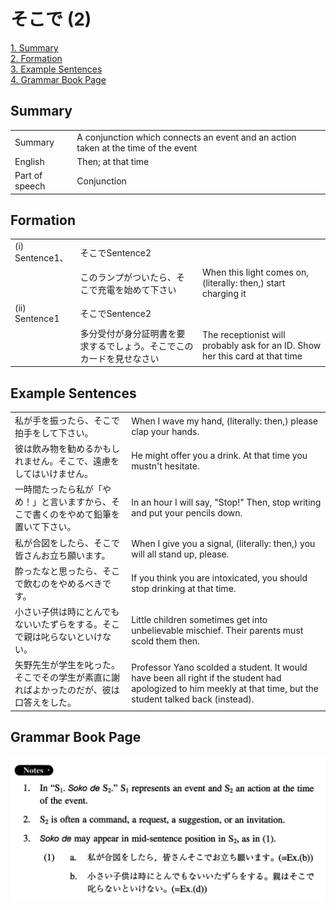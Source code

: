 # そこで (2)

[1. Summary](#summary)<br>
[2. Formation](#formation)<br>
[3. Example Sentences](#example-sentences)<br>
[4. Grammar Book Page](#grammar-book-page)<br>


## Summary

<table><tr>   <td>Summary</td>   <td>A conjunction which connects an event and an action taken at the time of the event</td></tr><tr>   <td>English</td>   <td>Then; at that time</td></tr><tr>   <td>Part of speech</td>   <td>Conjunction</td></tr></table>

## Formation

<table class="table"> <tbody><tr class="tr head"><td class="td"><span class="numbers">(i)</span> <span class="bold">Sentence1、</span></td><td class="td"><span class="concept">そこで</span><span>Sentence2</span></td><td class="td"></td></tr><tr class="tr"><td class="td"></td><td class="td"><span>このランプがついたら、</span><span class="concept">そこで</span><span>充電を始めて下さい</span></td><td class="td"><span>When this light comes on, (literally: then,) start charging it</span></td></tr><tr class="tr head"><td class="td"><span class="numbers">(ii)</span> <span class="bold">Sentence1</span></td><td class="td"><span class="concept">そこで</span><span>Sentence2</span></td><td class="td"></td></tr><tr class="tr"><td class="td"></td><td class="td"><span>多分受付が身分証明書を要求するでしょう。</span><span class="concept">そこで</span><span>このカードを見せなさい</span></td><td class="td"><span>The receptionist will probably ask for an ID. Show her this card at that time</span></td></tr></tbody></table>

## Example Sentences

<table><tr>   <td>私が手を振ったら、そこで拍手をして下さい。</td>   <td>When I wave my hand, (literally: then,) please clap your hands.</td></tr><tr>   <td>彼は飲み物を勧めるかもしれません。そこで、遠慮をしてはいけません。</td>   <td>He might offer you a drink. At that time you mustn't hesitate.</td></tr><tr>   <td>一時間たったら私が「やめ！」と言いますから、そこで書くのをやめて鉛筆を置いて下さい。</td>   <td>In an hour I will say, &quot;Stop!&quot; Then, stop writing and put your pencils down.</td></tr><tr>   <td>私が合図をしたら、そこで皆さんお立ち願います。</td>   <td>When I give you a signal, (literally: then,) you will all stand up, please.</td></tr><tr>   <td>酔ったなと思ったら、そこで飲むのをやめるべきです。</td>   <td>If you think you are intoxicated, you should stop drinking at that time.</td></tr><tr>   <td>小さい子供は時にとんでもないいたずらをする。そこで親は叱らないといけない。</td>   <td>Little children sometimes get into unbelievable mischief. Their parents must scold them then.</td></tr><tr>   <td>矢野先生が学生を叱った。そこでその学生が素直に謝ればよかったのだが、彼は口答えをした。</td>   <td>Professor Yano scolded a student. It would have been all right if the student had apologized to him meekly at that time, but the student talked back (instead).</td></tr></table>

## Grammar Book Page

![](../img/Intermediateそこで2.png)

